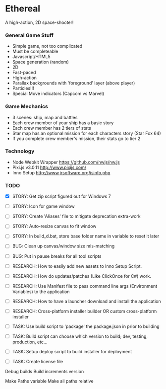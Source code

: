 # Ethereal

A high-action, 2D space-shooter!


### General Game Stuff

* Simple game, not too complicated
* Must be completeable
* Javascript/HTML5
* Space generation (random)
* 2D
* Fast-paced
* High-action
* Parallax backgrounds with 'foreground' layer (above player)
* Particles!!!
* Special Move indicators (Capcom vs Marvel)

### Game Mechanics

* 3 scenes: ship, map and battles
* Each crew member of your ship has a basic story
* Each crew member has 2 tiers of stats
* Star map has an optional mission for each characters story (Star Fox 64)
* If you complete crew member's mission, their stats go to tier 2

### Technology

* Node Webkit Wrapper	https://github.com/nwjs/nw.js
* Pixi.js v3.0.11		http://www.pixijs.com/
* Inno Setup			http://www.jrsoftware.org/isinfo.php

### TODO
- [x] STORY:		Get zip script figured out for Windows 7
- [ ] STORY:		Icon for game window
- [ ] STORY: 		Create 'Aliases' file to mitigate deprecation extra-work
- [ ] STORY:		Auto-resize canvas to fit window
- [ ] STORY:		In build_d.bat, store base folder name in variable to reset it later

- [ ] BUG:			Clean up canvas/window size mis-matching
- [ ] BUG:			Put in pause breaks for all tool scripts

- [ ] RESEARCH:		How to easily add new assets to Inno Setup Script.
- [ ] RESEARCH:		How do updates/patches (Like ClickOnce for C#) work.
- [ ] RESEARCH:		Use Manifest file to pass command line args (Environment Variables) to the application
- [ ] RESEARCH:		How to have a launcher download and install the application
- [ ] RESEARCH:		Cross-platform installer builder OR custom cross-platform installer

- [ ] TASK:			Use build script to 'package' the package.json in prior to building
- [ ] TASK:			Build script can choose which version to build; dev, testing, production, etc...
- [ ] TASK:			Setup deploy script to build installer for deployment
- [ ] TASK:			Create license file


Debug builds
Build increments version


Make Paths variable
Make all paths relative
